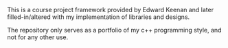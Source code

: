 This is a course project framework provided by Edward Keenan and later filled-in/altered with my implementation of libraries and designs.

The repository only serves as a portfolio of my c++ programming style, and not for any other use.
